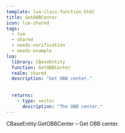 ```yaml
---
template: lua-class-function.html
title: GetOBBCenter
icon: lua-shared
tags:
  - lua
  - shared
  - needs-verification
  - needs-example
lua:
  library: CBaseEntity
  function: GetOBBCenter
  realm: shared
  description: "Get OBB center."
  
  
  returns:
    - type: vector
      description: "The OBB center."
---
```


<div class="lua__search__keywords">
CBaseEntity:GetOBBCenter &#x2013; Get OBB center.
</div>
